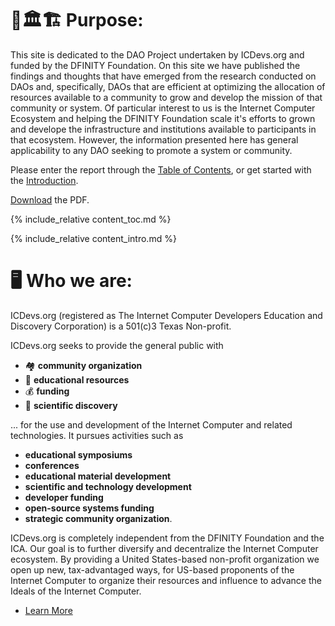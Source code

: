 # 👥🏛🏗  Purpose:

This site is dedicated to the DAO Project undertaken by ICDevs.org and funded by the DFINITY Foundation. On this site we have published the findings and thoughts that have emerged from the research conducted on DAOs and, specifically, DAOs that are efficient at optimizing the allocation of resources available to a community to grow and develop the mission of that community or system.  Of particular interest to us is the Internet Computer Ecosystem and helping the DFINITY Foundation scale it's efforts to grown and develope the infrastructure and institutions available to participants in that ecosystem. However, the information presented here has general applicability to any DAO seeking to promote a system or community.

Please enter the report through the [Table of Contents](toc.html), or get started with the [Introduction](intro.html).

[Download](ICDevs_DAO_Project.pdf) the PDF.

{% include_relative content_toc.md %}

{% include_relative content_intro.md %}

# 🖥️  Who we are:

ICDevs.org (registered as The Internet Computer Developers Education and Discovery Corporation) is a 501(c)3 Texas Non-profit.

ICDevs.org seeks to provide the general public with
* 🏘️  **community organization**
* 📖  **educational resources**
* 💰 **funding**
* 🔬 **scientific discovery**

... for the use and development of the Internet Computer and related technologies. It pursues activities such as

* **educational symposiums**
* **conferences**
* **educational material development**
* **scientific and technology development**
* **developer funding**
* **open-source systems funding**
* **strategic community organization**.

ICDevs.org is completely independent from the DFINITY Foundation and the ICA. Our goal is to further diversify and decentralize the Internet Computer ecosystem. By providing a United States-based non-profit organization we open up new, tax-advantaged ways, for US-based proponents of the Internet Computer to organize their resources and influence to advance the Ideals of the Internet Computer.

* [Learn More](https://icdevs.org)

